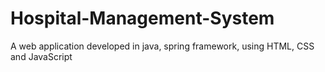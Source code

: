 # Hospital-Management-System
A web application developed in java, spring framework, using HTML, CSS and JavaScript
